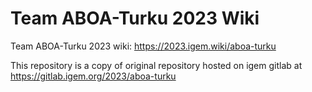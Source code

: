 # Team ABOA-Turku 2023 Wiki

Team ABOA-Turku 2023 wiki: https://2023.igem.wiki/aboa-turku

This repository is a copy of original repository hosted on igem gitlab at https://gitlab.igem.org/2023/aboa-turku
